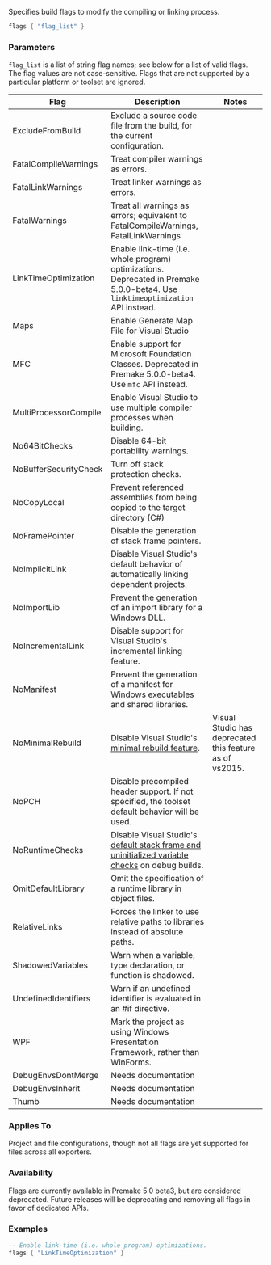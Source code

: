 Specifies build flags to modify the compiling or linking process.

```lua
flags { "flag_list" }
```

### Parameters ###

`flag_list` is a list of string flag names; see below for a list of valid flags. The flag values are not case-sensitive. Flags that are not supported by a particular platform or toolset are ignored.

| Flag                  | Description                                                         | Notes |
|-----------------------|---------------------------------------------------------------------|----------------|
| ExcludeFromBuild      | Exclude a source code file from the build, for the current configuration. |
| FatalCompileWarnings  | Treat compiler warnings as errors.                                  |
| FatalLinkWarnings     | Treat linker warnings as errors.                                    |
| FatalWarnings         | Treat all warnings as errors; equivalent to FatalCompileWarnings, FatalLinkWarnings |
| LinkTimeOptimization  | Enable link-time (i.e. whole program) optimizations. Deprecated in Premake 5.0.0-beta4. Use `linktimeoptimization` API instead. |
| Maps                  | Enable Generate Map File for Visual Studio                          |
| MFC                   | Enable support for Microsoft Foundation Classes. Deprecated in Premake 5.0.0-beta4. Use `mfc` API instead. |
| MultiProcessorCompile | Enable Visual Studio to use multiple compiler processes when building. |
| No64BitChecks         | Disable 64-bit portability warnings.                                |
| NoBufferSecurityCheck | Turn off stack protection checks.                                   |
| NoCopyLocal           | Prevent referenced assemblies from being copied to the target directory (C#) |
| NoFramePointer        | Disable the generation of stack frame pointers.                     |
| NoImplicitLink        | Disable Visual Studio's default behavior of automatically linking dependent projects. |
| NoImportLib           | Prevent the generation of an import library for a Windows DLL.      |
| NoIncrementalLink     | Disable support for Visual Studio's incremental linking feature.    |
| NoManifest            | Prevent the generation of a manifest for Windows executables and shared libraries. |
| NoMinimalRebuild      | Disable Visual Studio's [minimal rebuild feature][1].| Visual Studio has deprecated this feature as of vs2015.|
| NoPCH                 | Disable precompiled header support. If not specified, the toolset default behavior will be used. |
| NoRuntimeChecks       | Disable Visual Studio's [default stack frame and uninitialized variable checks][2] on debug builds. |
| OmitDefaultLibrary    | Omit the specification of a runtime library in object files.        |
| RelativeLinks         | Forces the linker to use relative paths to libraries instead of absolute paths. |
| ShadowedVariables     | Warn when a variable, type declaration, or function is shadowed.    |
| UndefinedIdentifiers | Warn if an undefined identifier is evaluated in an #if directive.   |
| WPF                   | Mark the project as using Windows Presentation Framework, rather than WinForms. |
| DebugEnvsDontMerge    | Needs documentation                                                        |
| DebugEnvsInherit      | Needs documentation                                                        |
| Thumb                 | Needs documentation                                                        |

### Applies To ###

Project and file configurations, though not all flags are yet supported for files across all exporters.

### Availability ###

Flags are currently available in Premake 5.0 beta3, but are considered deprecated. Future releases will be deprecating and removing all flags in favor of dedicated APIs.

### Examples ###

```lua
-- Enable link-time (i.e. whole program) optimizations.
flags { "LinkTimeOptimization" }

```

[1]: https://docs.microsoft.com/en-us/cpp/build/reference/gm-enable-minimal-rebuild?view=vs-2017
[2]: http://msdn.microsoft.com/en-us/library/8wtf2dfz.aspx
